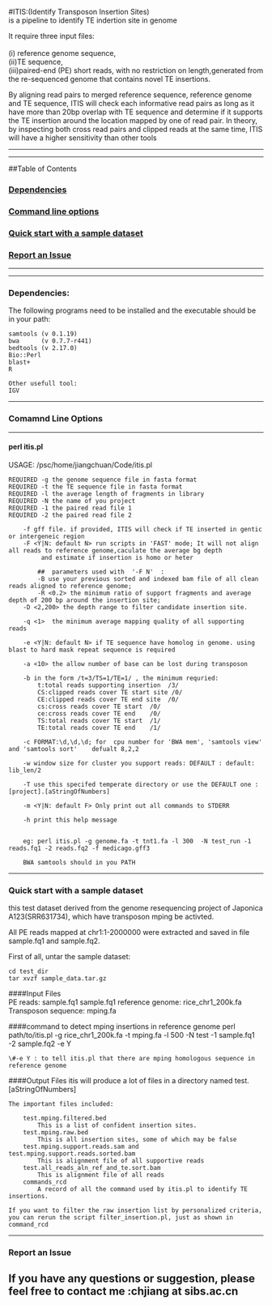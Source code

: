#ITIS:(Identify Transposon Insertion Sites)<br>
is a pipeline to identify TE indertion site in genome

It require three input files:<br>  	
	(i) reference genome sequence,<br> 
	(ii)TE sequence, <br>
	(iii)paired-end (PE) short reads, with no restriction on length,generated from the re-sequenced genome that contains novel TE insertions.<br> 

By aligning read pairs to merged reference sequence, reference genome and TE sequence, ITIS will check each informative read pairs as long as it have more than 20bp overlap with TE sequence and determine if it supports the TE insertion around the location mapped by one of read pair.  In theory, by inspecting both cross read pairs and clipped reads at the same time, ITIS will have a higher sensitivity than other tools

---
---


##Table of Contents
### <a href="#dep">Dependencies</a><br>
### <a href="#cmd">Command line options</a>
### <a href="#qck">Quick start with a sample dataset</a>
### <a href="#iss">Report an Issue</a>

---
---
### <a name="dep">Dependencies:

   The following programs need to be installed and the executable should be in your path:
	
	samtools (v 0.1.19)
	bwa      (v 0.7.7-r441)
	bedtools (v 2.17.0)
	Bio::Perl
	blast+
	R
	
	Other usefull tool:
	IGV
	
-------------

### <a name="cmd">Comamnd Line Options

--------------------

#### perl itis.pl	

USAGE:
    /psc/home/jiangchuan/Code/itis.pl  
	
	
	REQUIRED -g the genome sequence file in fasta format  
	REQUIRED -t the TE sequence file in fasta format  
	REQUIRED -l the average length of fragments in library  	
	REQUIRED -N the name of you project  
	REQUIRED -1 the paired read file 1  
	REQUIRED -2 the paired read file 2  	
		  
		-f gff file. if provided, ITIS will check if TE inserted in gentic or intergeneic region	 
		-F <Y|N: default N> run scripts in 'FAST' mode; It will not align all reads to reference genome,caculate the average bg depth 
		     and estimate if insertion is homo or heter
			
			##  parameters used with  '-F N'  :
			-B use your previous sorted and indexed bam file of all clean reads aligned to reference genome;
			-R <0.2> the minimum ratio of support fragments and average depth of 200 bp around the insertion site;			
		-D <2,200> the depth range to filter candidate insertion site. 

		-q <1>  the minimum average mapping quality of all supporting reads

		-e <Y|N: default N> if TE sequence have homolog in genome. using blast to hard mask repeat sequence is required
		
		-a <10> the allow number of base can be lost during transposon

		-b in the form /t=3/TS=1/TE=1/ , the minimum requried:
			t:total reads supporting insertion  /3/
			CS:clipped reads cover TE start site /0/
			CE:clipped reads cover TE end site  /0/
			cs:cross reads cover TE start  /0/
			ce:cross reads cover TE end    /0/
			TS:total reads cover TE start  /1/
			TE:total reads cover TE end    /1/
		
		-c FORMAT:\d,\d,\d; for  cpu number for 'BWA mem', 'samtools view'  and 'samtools sort'    defualt 8,2,2
		
		-w window size for cluster you support reads: DEFAULT : default: lib_len/2
		
		-T use this specifed temperate directory or use the DEFAULT one :[project].[aStringOfNumbers]
		
		-m <Y|N: default F> Only print out all commands to STDERR
	         
		-h print this help message    

	
		eg: perl itis.pl -g genome.fa -t tnt1.fa -l 300  -N test_run -1 reads.fq1 -2 reads.fq2 -f medicago.gff3 

		BWA samtools should in you PATH


-------------


### <a name="#qck">Quick start with a sample dataset
this test dataset derived from the genome resequencing project of Japonica A123(SRR631734), which have transposon mping be activted.

All PE reads mapped at chr1:1-2000000 were extracted and saved in file sample.fq1 and sample.fq2. 

First of all, untar the sample dataset:       
    
    cd test_dir
    tar xvzf sample_data.tar.gz     

####Input Files  
	PE reads:
		sample.fq1
		sample.fq1
	reference genome:
		rice_chr1_200k.fa
	Transposon sequence:
		mping.fa

####command to detect mping insertions in reference genome
	perl path/to/itis.pl -g rice_chr1_200k.fa -t mping.fa  -l 500 -N test -1 sample.fq1  -2 sample.fq2 -e Y    

	\#-e Y : to tell itis.pl that there are mping homologous sequence in reference genome

####Output Files
	itis will produce a lot of files in a directory named test.[aStringOfNumbers]
	
	The important files included:

		test.mping.filtered.bed  
			This is a list of confident insertion sites. 
		test.mping.raw.bed  
			This is all insertion sites, some of which may be false 
		test.mping.support.reads.sam and test.mping.support.reads.sorted.bam
			This is alignment file of all supportive reads
		test.all_reads_aln_ref_and_te.sort.bam
			This is alignment file of all reads
		commands_rcd
			A record of all the command used by itis.pl to identify TE insertions.
	
	If you want to filter the raw insertion list by personalized criteria, you can rerun the script filter_insertion.pl, just as shown in command_rcd


	
-------------

### <a name="#iss">Report an Issue
If you have any questions or suggestion, please feel free to contact me :chjiang at sibs.ac.cn
-----------




